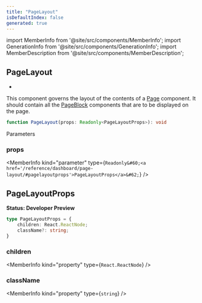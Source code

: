 ```yaml
---
title: "PageLayout"
isDefaultIndex: false
generated: true
---
```

<!-- This file was generated from the Vendure source. Do not modify. Instead, re-run the "docs:build" script -->
import MemberInfo from '@site/src/components/MemberInfo';
import GenerationInfo from '@site/src/components/GenerationInfo';
import MemberDescription from '@site/src/components/MemberDescription';


## PageLayout

<GenerationInfo sourceFile="packages/dashboard/src/lib/framework/layout-engine/page-layout.tsx" sourceLine="204" packageName="@vendure/dashboard" since="3.3.0" />

*
This component governs the layout of the contents of a <a href='/reference/dashboard/page-layout/page#page'>Page</a> component.
It should contain all the <a href='/reference/dashboard/page-layout/page-block#pageblock'>PageBlock</a> components that are to be displayed on the page.

```ts title="Signature"
function PageLayout(props: Readonly<PageLayoutProps>): void
```
Parameters

### props

<MemberInfo kind="parameter" type={`Readonly&#60;<a href='/reference/dashboard/page-layout/#pagelayoutprops'>PageLayoutProps</a>&#62;`} />



## PageLayoutProps

<GenerationInfo sourceFile="packages/dashboard/src/lib/framework/layout-engine/page-layout.tsx" sourceLine="176" packageName="@vendure/dashboard" since="3.3.0" />

**Status: Developer Preview**

```ts title="Signature"
type PageLayoutProps = {
    children: React.ReactNode;
    className?: string;
}
```

<div className="members-wrapper">

### children

<MemberInfo kind="property" type={`React.ReactNode`}   />


### className

<MemberInfo kind="property" type={`string`}   />




</div>
